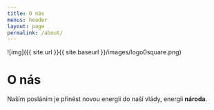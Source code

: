 ```yaml
---
title: O nás
menus: header
layout: page
permalink: /about/
---
```


![img]({{ site.url }}{{ site.baseurl }}/images/logo0square.png)

# O nás
Naším posláním je přinést novou energii do naší vlády, energii **národa**.